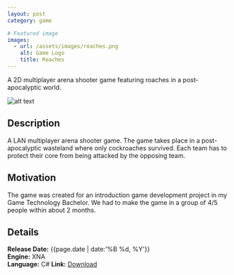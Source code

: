```yaml
---
layout: post
category: game

# Featured image
images:
  - url: /assets/images/roaches.png
    alt: Game Logo
    title: Roaches
---
```


A 2D multiplayer arena shooter game featuring roaches in a post-apocalyptic world.
<!--content-->
![alt text]({{site.baseurl}}{{page.images[0].url}} "{{page.images[0].alt}}")

## Description
A LAN multiplayer arena shooter game. The game takes place in a post-apocalyptic wasteland where only cockroaches survived. Each team has to protect their core from being attacked by the opposing team.

## Motivation
The game was created for an introduction game development project in my Game Technology Bachelor. We had to make the game in a group of 4/5 people within about 2 months.

## Details
**Release Date:** {{page.date | date:'%B %d, %Y'}}  
**Engine:** XNA  
**Language:** C#
**Link:**  [Download](https://gearedgames.itch.io/roaches?secret=um9aYfhr1NicP5S2bXgU4b1Rhk)
